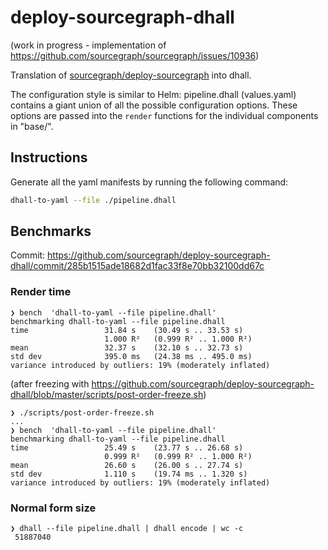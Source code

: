 # deploy-sourcegraph-dhall

(work in progress - implementation of https://github.com/sourcegraph/sourcegraph/issues/10936)

Translation of [sourcegraph/deploy-sourcegraph](https://github.com/sourcegraph/deploy-sourcegraph) into dhall.

The configuration style is similar to Helm: pipeline.dhall (values.yaml) contains a giant union of all the possible configuration options. These options are passed into the `render` functions for the individual components in "base/".

## Instructions

Generate all the yaml manifests by running the following command:

```bash
dhall-to-yaml --file ./pipeline.dhall
```

## Benchmarks

Commit: https://github.com/sourcegraph/deploy-sourcegraph-dhall/commit/285b1515ade18682d1fac33f8e70bb32100dd67c

### Render time

```shell
❯ bench  'dhall-to-yaml --file pipeline.dhall'
benchmarking dhall-to-yaml --file pipeline.dhall
time                 31.84 s    (30.49 s .. 33.53 s)
                     1.000 R²   (0.999 R² .. 1.000 R²)
mean                 32.37 s    (32.10 s .. 32.73 s)
std dev              395.0 ms   (24.38 ms .. 495.0 ms)
variance introduced by outliers: 19% (moderately inflated)
```

(after freezing with https://github.com/sourcegraph/deploy-sourcegraph-dhall/blob/master/scripts/post-order-freeze.sh)

```shell
❯ ./scripts/post-order-freeze.sh
...
❯ bench  'dhall-to-yaml --file pipeline.dhall'
benchmarking dhall-to-yaml --file pipeline.dhall
time                 25.49 s    (23.77 s .. 26.68 s)
                     0.999 R²   (0.999 R² .. 1.000 R²)
mean                 26.60 s    (26.00 s .. 27.74 s)
std dev              1.110 s    (19.74 ms .. 1.320 s)
variance introduced by outliers: 19% (moderately inflated)
```

### Normal form size

```shell
❯ dhall --file pipeline.dhall | dhall encode | wc -c
 51887040
```
